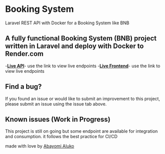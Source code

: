 # Booking System 
Laravel REST API with Docker for a Booking System like BNB

## A fully functional Booking System (BNB) project written in Laravel and deploy with Docker to Render.com
-__[Live API](https://bnb-api-6gcd.onrender.com)__- use the link to view live endpoints
-__[Live Frontend]()__- use the link to view live endpoints

## Find a bug?
If you found an issue or would like to submit an improvement to this project, please submit an issue using the issue tab above.

## Known issues (Work in Progress)
This project is still on going but some endpoint are available for integration and consumption. it follows the best practice for CI/CD

made with love by [Abayomi Aluko](https://bnb-api-6gcd.onrender.com)
